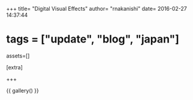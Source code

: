 +++
title=  "Digital Visual Effects"
author= "rnakanishi"
date=   2016-02-27 14:37:44
# tags = ["update", "blog", "japan"]

assets=[]

[extra]

+++

{{ gallery() }}
